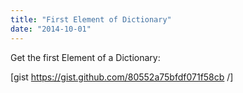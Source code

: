 ```yaml
---
title: "First Element of Dictionary"
date: "2014-10-01"
---
```


Get the first Element of a Dictionary:

\[gist https://gist.github.com/80552a75bfdf071f58cb /\]
